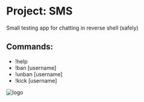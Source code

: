 # Project: SMS

Small testing app for chatting in reverse shell (safely)

## Commands:

- !help
- !ban [username]
- !unban [username]
- !kick [username]

![logo](https://github.com/user-attachments/assets/09c6651f-ec36-456f-834d-b02f6dd95f24)
